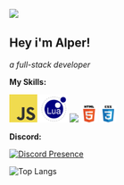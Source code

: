 ![](https://komarev.com/ghpvc/?username=AlperDevelopment)

<h2>Hey i'm Alper!</h2>
<p><em>a full-stack developer</br>
</em></p>


**My Skills:**  

<code><img height="50" src="https://raw.githubusercontent.com/github/explore/80688e429a7d4ef2fca1e82350fe8e3517d3494d/topics/javascript/javascript.png"></code>
<code><img height="50" src="https://raw.githubusercontent.com/github/explore/80688e429a7d4ef2fca1e82350fe8e3517d3494d/topics/lua/lua.png"></code>
<code><img height="35" src="https://icons-for-free.com/download-icon-development+logo+mysql+icon-1320184807686758112_512.png"></code>
<code><img height="30" src="https://raw.githubusercontent.com/github/explore/80688e429a7d4ef2fca1e82350fe8e3517d3494d/topics/html/html.png"></code>
<code><img height="30" src="https://raw.githubusercontent.com/github/explore/80688e429a7d4ef2fca1e82350fe8e3517d3494d/topics/css/css.png"></code>

**Discord:**

[![Discord Presence](https://lanyard.cnrad.dev/api/786030589596794891)](https://discord.com/users/786030589596794891)

![Top Langs](https://github-readme-stats.vercel.app/api/top-langs/?username=AlperDevelopment&theme=tokyonight)
